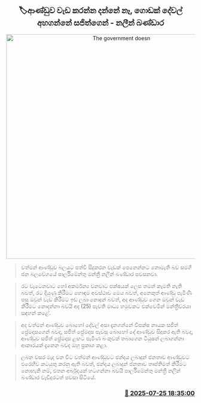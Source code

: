 <p align='center'><b><h2 align='center' title='The government doesn't know how to work, they ask a lot of things from Sajith - Nalin Bandara'>🏷ආණ්ඩුව වැඩ කරන්න දන්නේ නෑ, ගොඩක් දේවල් අහගන්නේ සජිත්ගෙන් - නලීන් බණ්ඩාර</h2></b></p>
<p align='center'><img src='https://helakuru.sgp1.cdn.digitaloceanspaces.com/esana/images/lib/nalin-bandara-sjb-new.jpg' width='600' alt='The government doesn't know how to work, they ask a lot of things from Sajith - Nalin Bandara'></p>

> වත්මන් ආණ්ඩුව බලයට පත්වී සිදුකරන වැඩක් පෙනෙන්නට නොමැති බව සමගි ජන බලවේගයේ පාර්ලිමේන්තු මන්ත්‍රී නලීන් බණ්ඩාර පවසනවා.

> රට වැටෙනවාට හෝ අකර්මන්‍ය වනවාට පක්ෂයක් ලෙස තමන් කැමති නැති බවත්, රට දියුණු කිරීමට හොඳම අවස්ථාව මෙය බවත්, අනෙකුත් ආණ්ඩු පැමිණි පසු ඔවුන් වැඩ කිරීමට ඉඩ ලබා නොදුන් බවත්, අද ආණ්ඩුව ගෙන ඔවුන් වැඩ කිරීමට නොදන්නා බවයි අද (25) පැවති මාධ්‍ය හමුවකට එක්වෙමින් මන්ත්‍රීවරයා සඳහන් කළේ.

> අද වත්මන් ආණ්ඩුව බොහෝ දේවල් අසා දැනගන්නේ විපක්ෂ නායක සජිත් ප්‍රේමදාසගෙන් බවද, සජිත් ප්‍රේමදාස පැවසූ බොහෝ‍ දේ ආණ්ඩුව සිදුකර ඇති බවද, ආණ්ඩුව සජිත් ප්‍රේමදාස ළඟට පැමිණ බංකුවක් තබාගෙන ටියුෂන් ලබාගන්නා ආකාර‍යක් දැනෙන බවද ඔහු ප්‍රකාශ කළා.

> ලබන වසර මැද වන විට වත්මන් ආණ්ඩුවට ඡන්දය ලබාදුන් ජනතාව ආණ්ඩුවට එරෙහිව කටයුතු කරනු ඇති බවත්, ඡන්දය ලබාදුන් ජනතාව තෘප්තිමත් කිරීමට නොහැකි නම්, එතන අර්බුදයක් හටගන්නා බවයි පාර්ලිමේන්තු මන්ත්‍රී නලීන් බණ්ඩාර වැඩිදුරටත් පවසා සිටියේ.



<h3 align='right'><a href='https://www.helakuru.lk/esana/p/112168/'>📅 2025-07-25 18:35:00</a></h3>
